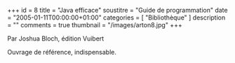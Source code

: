 +++
id = 8
title = "Java efficace"
soustitre = "Guide de programmation"
date = "2005-01-11T00:00:00+01:00"
categories = [ "Bibliothèque" ]
description = ""
comments = true
thumbnail = "/images/arton8.jpg"
+++

<div class="chapo">Par Joshua Bloch, édition Vuibert</div>

Ouvrage de référence, indispensable.
